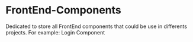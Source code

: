 # FrontEnd-Components
Dedicated to store all FrontEnd components that could be use in differents projects. For example: Login Component
